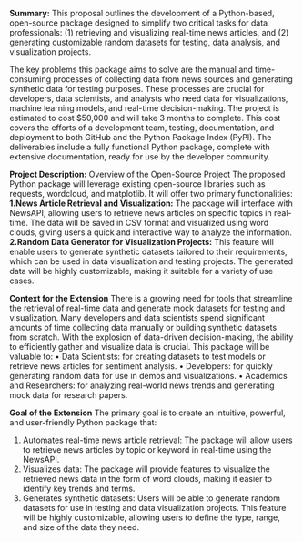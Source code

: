 **Summary:** This proposal outlines the development of a Python-based, open-source package designed to simplify two critical tasks for data professionals: (1) retrieving and visualizing real-time news articles, and (2) generating customizable random datasets for testing, data analysis, and visualization projects.

The key problems this package aims to solve are the manual and time-consuming processes of
collecting data from news sources and generating synthetic data for testing purposes. These
processes are crucial for developers, data scientists, and analysts who need data for visualizations,
machine learning models, and real-time decision-making.
The project is estimated to cost $50,000 and will take 3 months to complete. This cost covers the
efforts of a development team, testing, documentation, and deployment to both GitHub and the
Python Package Index (PyPI). The deliverables include a fully functional Python package,
complete with extensive documentation, ready for use by the developer community.

**Project Description:** Overview of the Open-Source Project
The proposed Python package will leverage existing open-source libraries such as requests,
wordcloud, and matplotlib. It will offer two primary functionalities:
**1.News Article Retrieval and Visualization:** The package will interface with NewsAPI,
allowing users to retrieve news articles on specific topics in real-time. The data will be
saved in CSV format and visualized using word clouds, giving users a quick and interactive
way to analyze the information.
**2.Random Data Generator for Visualization Projects:** This feature will enable users to
generate synthetic datasets tailored to their requirements, which can be used in data
visualization and testing projects. The generated data will be highly customizable, making
it suitable for a variety of use cases.

**Context for the Extension**
There is a growing need for tools that streamline the retrieval of real-time data and generate mock
datasets for testing and visualization. Many developers and data scientists spend significant
amounts of time collecting data manually or building synthetic datasets from scratch.
With the explosion of data-driven decision-making, the ability to efficiently gather and visualize
data is crucial. This package will be valuable to:
• Data Scientists: for creating datasets to test models or retrieve news articles for sentiment
analysis.
• Developers: for quickly generating random data for use in demos and visualizations.
• Academics and Researchers: for analyzing real-world news trends and generating mock
data for research papers.

**Goal of the Extension**
The primary goal is to create an intuitive, powerful, and user-friendly Python package that:
1. Automates real-time news article retrieval: The package will allow users to retrieve
news articles by topic or keyword in real-time using the NewsAPI.
2. Visualizes data: The package will provide features to visualize the retrieved news data in
the form of word clouds, making it easier to identify key trends and terms.
3. Generates synthetic datasets: Users will be able to generate random datasets for use in
testing and data visualization projects. This feature will be highly customizable, allowing
users to define the type, range, and size of the data they need.
